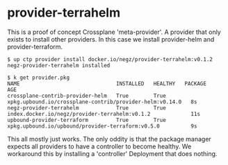 # provider-terrahelm

This is a proof of concept Crossplane 'meta-provider'. A provider that only
exists to install other providers. In this case we install provider-helm and
provider-terraform.

```console
$ up ctp provider install docker.io/negz/provider-terrahelm:v0.1.2
negz-provider-terrahelm installed

$ k get provider.pkg
NAME                               INSTALLED   HEALTHY   PACKAGE                                                    AGE
crossplane-contrib-provider-helm   True        True      xpkg.upbound.io/crossplane-contrib/provider-helm:v0.14.0   8s
negz-provider-terrahelm            True        True      index.docker.io/negz/provider-terrahelm:v0.1.2             11s
upbound-provider-terraform         True        True      xpkg.upbound.io/upbound/provider-terraform:v0.5.0          9s
```

This all mostly just works. The only oddity is that the package manager expects
all providers to have a controller to become healthy. We workaround this by
installing a 'controller' Deployment that does nothing.